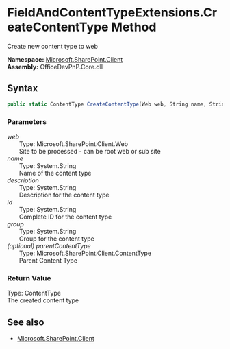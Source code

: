 # FieldAndContentTypeExtensions.CreateContentType Method  
Create new content type to web  

**Namespace:** [Microsoft.SharePoint.Client](Microsoft.SharePoint.Client.md)  
**Assembly:** OfficeDevPnP.Core.dll  
## Syntax
```C#
public static ContentType CreateContentType(Web web, String name, String description, String id, String group, ContentType parentContentType)
```
### Parameters
*web*  
&emsp;&emsp;Type: Microsoft.SharePoint.Client.Web  
&emsp;&emsp;Site to be processed - can be root web or sub site  
*name*  
&emsp;&emsp;Type: System.String  
&emsp;&emsp;Name of the content type  
*description*  
&emsp;&emsp;Type: System.String  
&emsp;&emsp;Description for the content type  
*id*  
&emsp;&emsp;Type: System.String  
&emsp;&emsp;Complete ID for the content type  
*group*  
&emsp;&emsp;Type: System.String  
&emsp;&emsp;Group for the content type  
*(optional) parentContentType*  
&emsp;&emsp;Type: Microsoft.SharePoint.Client.ContentType  
&emsp;&emsp;Parent Content Type  
### Return Value
Type: ContentType  
The created content type

## See also
- [Microsoft.SharePoint.Client](Microsoft.SharePoint.Client.md)

